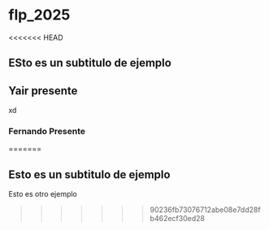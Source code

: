 # flp_2025

<<<<<<< HEAD
## ESto es un subtitulo de ejemplo

## Yair presente 

xd

### Fernando Presente
=======
## Esto es un subtitulo de ejemplo

Esto es otro ejemplo
>>>>>>> 90236fb73076712abe08e7dd28fb462ecf30ed28
